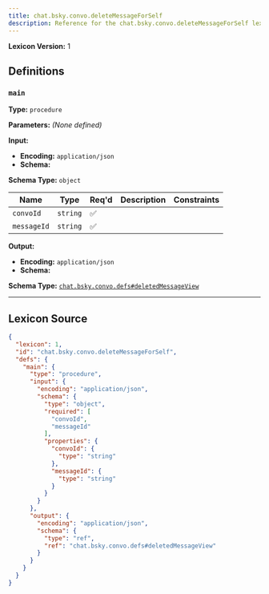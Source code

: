 ```yaml
---
title: chat.bsky.convo.deleteMessageForSelf
description: Reference for the chat.bsky.convo.deleteMessageForSelf lexicon
---
```

**Lexicon Version:** 1

## Definitions

<a name="main"></a>
### `main`

**Type:** `procedure`

**Parameters:** _(None defined)_

**Input:**

- **Encoding:** `application/json`
- **Schema:**

**Schema Type:** `object`

| Name | Type | Req'd  | Description | Constraints |
|------|------|----------|-------------|-------------|
| `convoId` | `string` | ✅  |  |  |
| `messageId` | `string` | ✅  |  |  |
**Output:**

- **Encoding:** `application/json`
- **Schema:**

**Schema Type:** [`chat.bsky.convo.defs#deletedMessageView`](/chat/bsky/convo/defs#deletedMessageView)



---

## Lexicon Source
```json
{
  "lexicon": 1,
  "id": "chat.bsky.convo.deleteMessageForSelf",
  "defs": {
    "main": {
      "type": "procedure",
      "input": {
        "encoding": "application/json",
        "schema": {
          "type": "object",
          "required": [
            "convoId",
            "messageId"
          ],
          "properties": {
            "convoId": {
              "type": "string"
            },
            "messageId": {
              "type": "string"
            }
          }
        }
      },
      "output": {
        "encoding": "application/json",
        "schema": {
          "type": "ref",
          "ref": "chat.bsky.convo.defs#deletedMessageView"
        }
      }
    }
  }
}
```
